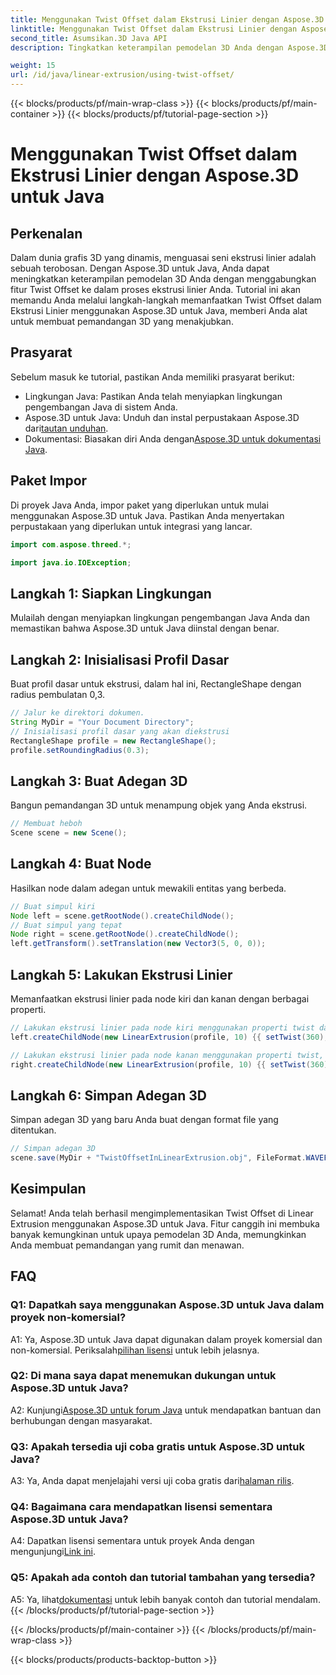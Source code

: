 ```yaml
---
title: Menggunakan Twist Offset dalam Ekstrusi Linier dengan Aspose.3D untuk Java
linktitle: Menggunakan Twist Offset dalam Ekstrusi Linier dengan Aspose.3D untuk Java
second_title: Asumsikan.3D Java API
description: Tingkatkan keterampilan pemodelan 3D Anda dengan Aspose.3D untuk Java. Pelajari cara menggunakan Twist Offset dalam Ekstrusi Linier dalam tutorial komprehensif ini.

weight: 15
url: /id/java/linear-extrusion/using-twist-offset/
---
```


{{< blocks/products/pf/main-wrap-class >}}
{{< blocks/products/pf/main-container >}}
{{< blocks/products/pf/tutorial-page-section >}}

# Menggunakan Twist Offset dalam Ekstrusi Linier dengan Aspose.3D untuk Java

## Perkenalan

Dalam dunia grafis 3D yang dinamis, menguasai seni ekstrusi linier adalah sebuah terobosan. Dengan Aspose.3D untuk Java, Anda dapat meningkatkan keterampilan pemodelan 3D Anda dengan menggabungkan fitur Twist Offset ke dalam proses ekstrusi linier Anda. Tutorial ini akan memandu Anda melalui langkah-langkah memanfaatkan Twist Offset dalam Ekstrusi Linier menggunakan Aspose.3D untuk Java, memberi Anda alat untuk membuat pemandangan 3D yang menakjubkan.

## Prasyarat

Sebelum masuk ke tutorial, pastikan Anda memiliki prasyarat berikut:

- Lingkungan Java: Pastikan Anda telah menyiapkan lingkungan pengembangan Java di sistem Anda.
-  Aspose.3D untuk Java: Unduh dan instal perpustakaan Aspose.3D dari[tautan unduhan](https://releases.aspose.com/3d/java/).
-  Dokumentasi: Biasakan diri Anda dengan[Aspose.3D untuk dokumentasi Java](https://reference.aspose.com/3d/java/).

## Paket Impor

Di proyek Java Anda, impor paket yang diperlukan untuk mulai menggunakan Aspose.3D untuk Java. Pastikan Anda menyertakan perpustakaan yang diperlukan untuk integrasi yang lancar.

```java
import com.aspose.threed.*;

import java.io.IOException;
```

## Langkah 1: Siapkan Lingkungan

Mulailah dengan menyiapkan lingkungan pengembangan Java Anda dan memastikan bahwa Aspose.3D untuk Java diinstal dengan benar.

## Langkah 2: Inisialisasi Profil Dasar

Buat profil dasar untuk ekstrusi, dalam hal ini, RectangleShape dengan radius pembulatan 0,3.

```java
// Jalur ke direktori dokumen.
String MyDir = "Your Document Directory";
// Inisialisasi profil dasar yang akan diekstrusi
RectangleShape profile = new RectangleShape();
profile.setRoundingRadius(0.3);
```

## Langkah 3: Buat Adegan 3D

Bangun pemandangan 3D untuk menampung objek yang Anda ekstrusi.

```java
// Membuat heboh
Scene scene = new Scene();
```

## Langkah 4: Buat Node

Hasilkan node dalam adegan untuk mewakili entitas yang berbeda.

```java
// Buat simpul kiri
Node left = scene.getRootNode().createChildNode();
// Buat simpul yang tepat
Node right = scene.getRootNode().createChildNode();
left.getTransform().setTranslation(new Vector3(5, 0, 0));
```

## Langkah 5: Lakukan Ekstrusi Linier

Memanfaatkan ekstrusi linier pada node kiri dan kanan dengan berbagai properti.

```java
// Lakukan ekstrusi linier pada node kiri menggunakan properti twist dan irisan
left.createChildNode(new LinearExtrusion(profile, 10) {{ setTwist(360); setSlices(100); }});

// Lakukan ekstrusi linier pada node kanan menggunakan properti twist, twist offset, dan irisan
right.createChildNode(new LinearExtrusion(profile, 10) {{ setTwist(360); setSlices(100); setTwistOffset(new Vector3(3, 0, 0)); }});
```

## Langkah 6: Simpan Adegan 3D

Simpan adegan 3D yang baru Anda buat dengan format file yang ditentukan.

```java
// Simpan adegan 3D
scene.save(MyDir + "TwistOffsetInLinearExtrusion.obj", FileFormat.WAVEFRONTOBJ);
```

## Kesimpulan

Selamat! Anda telah berhasil mengimplementasikan Twist Offset di Linear Extrusion menggunakan Aspose.3D untuk Java. Fitur canggih ini membuka banyak kemungkinan untuk upaya pemodelan 3D Anda, memungkinkan Anda membuat pemandangan yang rumit dan menawan.

## FAQ

### Q1: Dapatkah saya menggunakan Aspose.3D untuk Java dalam proyek non-komersial?

 A1: Ya, Aspose.3D untuk Java dapat digunakan dalam proyek komersial dan non-komersial. Periksalah[pilihan lisensi](https://purchase.aspose.com/buy) untuk lebih jelasnya.

### Q2: Di mana saya dapat menemukan dukungan untuk Aspose.3D untuk Java?

 A2: Kunjungi[Aspose.3D untuk forum Java](https://forum.aspose.com/c/3d/18) untuk mendapatkan bantuan dan berhubungan dengan masyarakat.

### Q3: Apakah tersedia uji coba gratis untuk Aspose.3D untuk Java?

 A3: Ya, Anda dapat menjelajahi versi uji coba gratis dari[halaman rilis](https://releases.aspose.com/).

### Q4: Bagaimana cara mendapatkan lisensi sementara Aspose.3D untuk Java?

 A4: Dapatkan lisensi sementara untuk proyek Anda dengan mengunjungi[Link ini](https://purchase.aspose.com/temporary-license/).

### Q5: Apakah ada contoh dan tutorial tambahan yang tersedia?

 A5: Ya, lihat[dokumentasi](https://reference.aspose.com/3d/java/) untuk lebih banyak contoh dan tutorial mendalam.
{{< /blocks/products/pf/tutorial-page-section >}}

{{< /blocks/products/pf/main-container >}}
{{< /blocks/products/pf/main-wrap-class >}}

{{< blocks/products/products-backtop-button >}}
